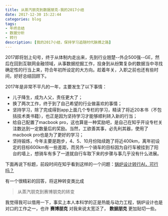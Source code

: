 ```yaml
---
title: 从蒸汽朋克到数据朋克-我的2017小结
date: 2017-12-30 15:22:44
categories: blog 
tags: 
- 年终总结
- 数据分析
- 转行
description: [我的2017小结，保持学习追随时代脉搏之路]
---
```

2017即将划上句号，终于从体制内走出来，先到行业翘楚--外企500强--GE，然后在回到互联网金融领域，从事数据挖掘工作，投身到从纷繁复杂的数据当中寻找确定性的行当上来，符合年初所设定的大方向。趁着年关，入职之前也还有些时间，好好总结回顾下。


2017年是非常不平凡的一年，主要发生了以下事情：


*  儿子降生，成为人父，责任更大了；
*  换了两次工作，终于到了自己希望的行业做喜欢的事情；
*  坚持学习，除了完成得到app上面几个专栏的学习，精读了将近20本书（不包括技术类书籍），也正是因为坚持学习才能够顺利转入新的行当；
*  给自己配置了macbook pro，这也算是一种奖励吧，是自己在知乎开设专栏关注数达到一定数量后的奖励。当然，工欲善其事，必先利其器，使用了macbook pro也是为了更好的学习；
*  坚持锻炼，今年主要是跑步，4、5、10月份陆续跑了将近400km，离年初设定的目标600km有一些差距，而另外一个骑车的目标因为自行车被挂到了阳台的墙上，想骑车有多了一道就自行车取下来的步骤与事几乎没有什么进展。

下面再说下标题，前段时间在知乎看到这样的一个问题：[锅炉设计转行AI，可行吗？](https://www.zhihu.com/question/263421336/answer/281226217)

有一个很精彩的回答，将这种转变类比成
> 从蒸汽朋克到赛博朋克的转变

我觉得我可以借用一下，事实上本人本科学的正是热能与动力工程，锅炉设计也是对口的工作之一，也许 **赛博朋克** 对我来说太宽泛了， **数据朋克** 更加贴切一些。





